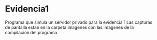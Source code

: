 # Evidencia1
Programa que simula un servidor privado para la evidencia  1
Las capturas de pantalla estan en la carpeta imagenes  con las imagenes de  la compilacion del programa
